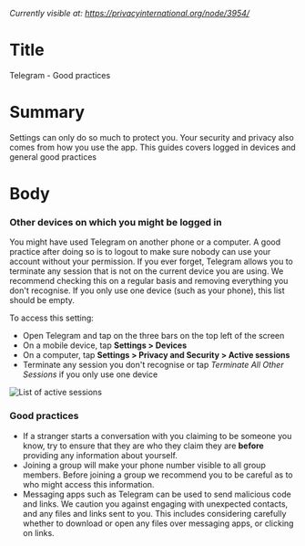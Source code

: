 *Currently visible at: https://privacyinternational.org/node/3954/*

# Title
Telegram - Good practices

# Summary
Settings can only do so much to protect you. Your security and privacy also comes from how you use the app. This guides covers logged in devices and general good practices

# Body 
### Other devices on which you might be logged in

You might have used Telegram on another phone or a computer. A good practice after doing so is to logout to make sure nobody can use your account without your permission. If you ever forget, Telegram allows you to terminate any session that is not on the current device you are using. We recommend checking this on a regular basis and removing everything you don't recognise. If you only use one device (such as your phone), this list should be empty.

To access this setting:
- Open Telegram and tap on the three bars on the top left of the screen
- On a mobile device, tap **Settings > Devices**
- On a computer, tap **Settings > Privacy and Security > Active sessions**
- Terminate any session you don't recognise or tap *Terminate All Other Sessions* if you only use one device


![List of active sessions](../../images/Telegram/tg_active.png?raw=true)

### Good practices

- If a stranger starts a conversation with you claiming to be someone you know, try to ensure that they are who they claim they are **before** providing any information about yourself.
- Joining a group will make your phone number visible to all group members. Before joining a group we recommend you to be careful as to who might access this information.
- Messaging apps such as Telegram can be used to send malicious code and links. We caution you against engaging with unexpected contacts, and any files and links sent to you. This includes considering carefully whether to download or open any files over messaging apps, or clicking on links.
